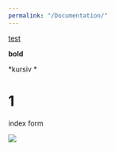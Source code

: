 ```yaml
---
permalink: "/Documentation/"
---
```

[test](docu.md)

**bold**

*kursiv *
# 1

index form

![](../images/octocat-logo.png)